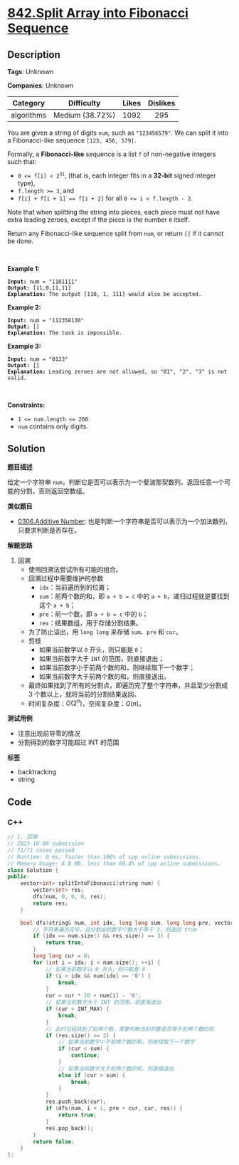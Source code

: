 # [842.Split Array into Fibonacci Sequence](https://leetcode.com/problems/split-array-into-fibonacci-sequence/description/)

## Description

**Tags**: Unknown

**Companies**: Unknown

|  Category  |   Difficulty    | Likes | Dislikes |
| :--------: | :-------------: | :---: | :------: |
| algorithms | Medium (38.72%) | 1092  |   295    |

<p>You are given a string of digits <code>num</code>, such as <code>&quot;123456579&quot;</code>. We can split it into a Fibonacci-like sequence <code>[123, 456, 579]</code>.</p>
<p>Formally, a <strong>Fibonacci-like</strong> sequence is a list <code>f</code> of non-negative integers such that:</p>
<ul>
  <li><code>0 &lt;= f[i] &lt; 2<sup>31</sup></code>, (that is, each integer fits in a <strong>32-bit</strong> signed integer type),</li>
  <li><code>f.length &gt;= 3</code>, and</li>
  <li><code>f[i] + f[i + 1] == f[i + 2]</code> for all <code>0 &lt;= i &lt; f.length - 2</code>.</li>
</ul>
<p>Note that when splitting the string into pieces, each piece must not have extra leading zeroes, except if the piece is the number <code>0</code> itself.</p>
<p>Return any Fibonacci-like sequence split from <code>num</code>, or return <code>[]</code> if it cannot be done.</p>
<p>&nbsp;</p>
<p><strong class="example">Example 1:</strong></p>
<pre><code><strong>Input:</strong> num = &quot;1101111&quot;
<strong>Output:</strong> [11,0,11,11]
<strong>Explanation:</strong> The output [110, 1, 111] would also be accepted.</code></pre>
<p><strong class="example">Example 2:</strong></p>
<pre><code><strong>Input:</strong> num = &quot;112358130&quot;
<strong>Output:</strong> []
<strong>Explanation:</strong> The task is impossible.</code></pre>
<p><strong class="example">Example 3:</strong></p>
<pre><code><strong>Input:</strong> num = &quot;0123&quot;
<strong>Output:</strong> []
<strong>Explanation:</strong> Leading zeroes are not allowed, so &quot;01&quot;, &quot;2&quot;, &quot;3&quot; is not valid.</code></pre>
<p>&nbsp;</p>
<p><strong>Constraints:</strong></p>
<ul>
  <li><code>1 &lt;= num.length &lt;= 200</code></li>
  <li><code>num</code> contains only digits.</li>
</ul>

## Solution

**题目描述**

给定一个字符串 `num`，判断它是否可以表示为一个斐波那契数列。返回任意一个可能的分割，否则返回空数组。

**类似题目**

- [0306.Additive Number](0306.additive-number.md): 也是判断一个字符串是否可以表示为一个加法数列，只要求判断是否存在。

**解题思路**

1. 回溯
   - 使用回溯法尝试所有可能的组合。
   - 回溯过程中需要维护的参数
     - `idx`：当前遍历到的位置；
     - `sum`：前两个数的和，即 `a + b = c` 中的 `a + b`，递归过程就是要找到这个 `a + b`；
     - `pre`：前一个数，即 `a + b = c` 中的 `b`；
     - `res`：结果数组，用于存储分割结果。
   - 为了防止溢出，用 `long long` 来存储 `sum`、`pre` 和 `cur`。
   - 剪枝
     - 如果当前数字以 `0` 开头，则只能是 `0`；
     - 如果当前数字大于 `INT` 的范围，则直接退出；
     - 如果当前数字小于前两个数的和，则继续取下一个数字；
     - 如果当前数字大于前两个数的和，则直接退出。
   - 最终如果找到了所有的分割点，即遍历完了整个字符串，并且至少分割成 3 个数以上，就将当前的分割结果返回。
   - 时间复杂度：$O(2^n)$，空间复杂度：$O(n)$。

**测试用例**

- 注意出现前导零的情况
- 分割得到的数字可能超过 INT 的范围

**标签**

- backtracking
- string

<!-- code start -->
## Code

### C++

```cpp
// 1. 回溯
// 2023-10-08 submission
// 71/71 cases passed
// Runtime: 0 ms, faster than 100% of cpp online submissions.
// Memory Usage: 6.8 MB, less than 68.4% of cpp online submissions.
class Solution {
public:
    vector<int> splitIntoFibonacci(string num) {
        vector<int> res;
        dfs(num, 0, 0, 0, res);
        return res;
    }

    bool dfs(string& num, int idx, long long sum, long long pre, vector<int>& res) {
        // 字符串遍历完毕，且分割出的数字个数大于等于 3，则返回 true
        if (idx == num.size() && res.size() >= 3) {
            return true;
        }
        long long cur = 0;
        for (int i = idx; i < num.size(); ++i) {
            // 如果当前数字以 0 开头，则只能是 0
            if (i > idx && num[idx] == '0') {
                break;
            }
            cur = cur * 10 + num[i] - '0';
            // 如果当前数字大于 INT 的范围，则直接退出
            if (cur > INT_MAX) {
                break;
            }
            // 此时已经找到了前两个数，需要判断当前的数是否等于前两个数的和
            if (res.size() >= 2) {
                // 如果当前数字小于前两个数的和，则继续取下一个数字
                if (cur < sum) {
                    continue;
                }
                // 如果当前数字大于前两个数的和，则直接退出
                else if (cur > sum) {
                    break;
                }
            }
            res.push_back(cur);
            if (dfs(num, i + 1, pre + cur, cur, res)) {
                return true;
            }
            res.pop_back();
        }
        return false;
    }
};
```

<!-- code end -->
